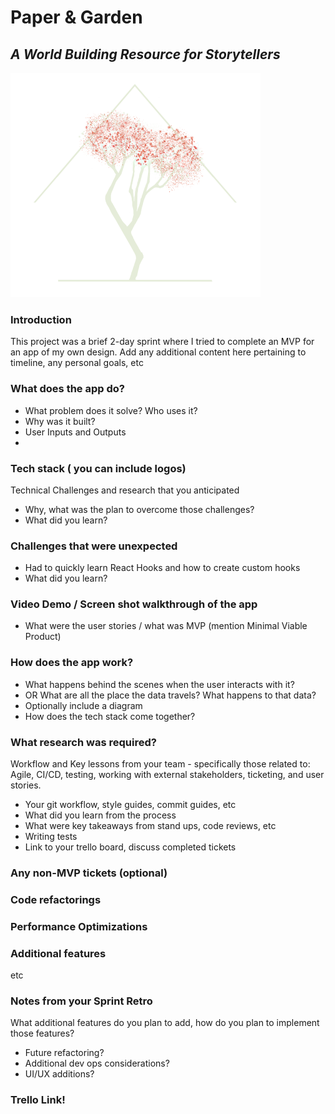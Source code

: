 # Paper & Garden
## *A World Building Resource for Storytellers*

![logo](https://github.com/taylormleigh/PaperGarden/blob/master/client/dist/builderlogo.png)

### Introduction
This project was a brief 2-day sprint where I tried to complete an MVP for an app of my own design.
Add any additional content here pertaining to timeline, any personal goals, etc

### What does the app do?
* What problem does it solve? Who uses it?
* Why was it built?
* User Inputs and Outputs
* 

### Tech stack ( you can include logos)
Technical Challenges and research that you anticipated
* Why, what was the plan to overcome those challenges?
* What did you learn?

### Challenges that were unexpected
* Had to quickly learn React Hooks and how to create custom hooks
* What did you learn?

### Video Demo / Screen shot walkthrough of the app
* What were the user stories /  what was MVP (mention Minimal Viable Product)

### How does the app work?
* What happens behind the scenes when the user interacts with it? 
* OR What are all the place the data travels?  What happens to that data?
* Optionally include a diagram
* How does the tech stack come together?

### What research was required?
Workflow and Key lessons from your team - specifically those related to: Agile, CI/CD, testing, working with external stakeholders, ticketing, and user stories.
* Your git workflow, style guides, commit guides, etc
* What did you learn from the process
* What were key takeaways from stand ups, code reviews, etc
* Writing tests
* Link to your trello board, discuss completed tickets

### Any non-MVP tickets (optional)

### Code refactorings

### Performance Optimizations

### Additional features
etc

### Notes from your Sprint Retro
What additional features do you plan to add, how do you plan to implement those features?
* Future refactoring?
* Additional dev ops considerations?
* UI/UX additions?

### Trello Link!
